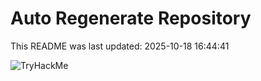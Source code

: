 # Auto Regenerate Repository

This README was last updated: 2025-10-18 16:44:41

 ![TryHackMe](https://tryhackme.com/badge/533634)